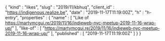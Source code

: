 {
  "kind" : "likes",
  "slug" : "2019/11/kbhuq",
  "client_id" : "https://indigenous.realize.be",
  "date" : "2019-11-17T11:19:00Z",
  "h" : "h-entry",
  "properties" : {
    "name" : [ "Like of https://martymcgui.re/2019/11/16/indieweb-nyc-meetup-2019-11-16-wrap-up/" ],
    "like-of" : [ "https://martymcgui.re/2019/11/16/indieweb-nyc-meetup-2019-11-16-wrap-up/" ],
    "published" : [ "2019-11-17T11:19:00Z" ]
  }
}
